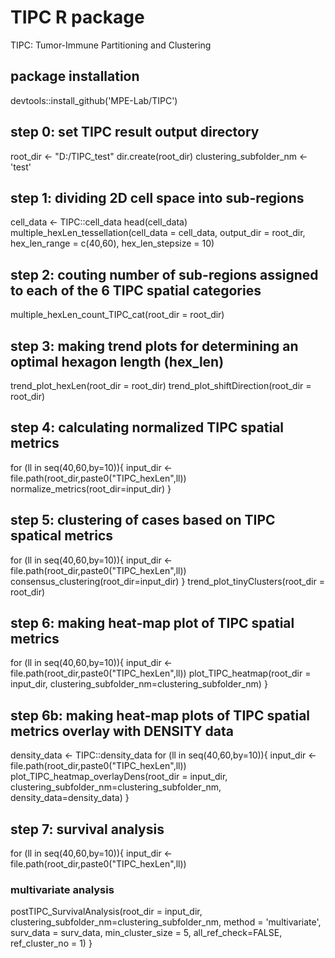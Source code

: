 # TIPC R package
TIPC: Tumor-Immune Partitioning and Clustering

## package installation
devtools::install_github('MPE-Lab/TIPC')

## step 0: set TIPC result output directory
root_dir <- "D:/TIPC_test"
dir.create(root_dir)
clustering_subfolder_nm <- 'test'

## step 1: dividing 2D cell space into sub-regions
cell_data <- TIPC::cell_data
head(cell_data)
multiple_hexLen_tessellation(cell_data = cell_data, output_dir = root_dir, hex_len_range = c(40,60),
                              hex_len_stepsize = 10)

## step 2: couting number of sub-regions assigned to each of the 6 TIPC spatial categories
multiple_hexLen_count_TIPC_cat(root_dir = root_dir)

## step 3: making trend plots for determining an optimal hexagon length (hex_len)
trend_plot_hexLen(root_dir = root_dir)
trend_plot_shiftDirection(root_dir = root_dir)

## step 4: calculating normalized TIPC spatial metrics
for (ll in seq(40,60,by=10)){
  input_dir <- file.path(root_dir,paste0("TIPC_hexLen",ll))
  normalize_metrics(root_dir=input_dir)
}

## step 5: clustering of cases based on TIPC spatical metrics
for (ll in seq(40,60,by=10)){
  input_dir <- file.path(root_dir,paste0("TIPC_hexLen",ll))
  consensus_clustering(root_dir=input_dir)
}
trend_plot_tinyClusters(root_dir = root_dir)


## step 6: making heat-map plot of TIPC spatial metrics
for (ll in seq(40,60,by=10)){
  input_dir <- file.path(root_dir,paste0("TIPC_hexLen",ll))
   plot_TIPC_heatmap(root_dir = input_dir, clustering_subfolder_nm=clustering_subfolder_nm)
}

## step 6b: making heat-map plots of TIPC spatial metrics overlay with DENSITY data
density_data <- TIPC::density_data
for (ll in seq(40,60,by=10)){
  input_dir <- file.path(root_dir,paste0("TIPC_hexLen",ll))
  plot_TIPC_heatmap_overlayDens(root_dir = input_dir, clustering_subfolder_nm=clustering_subfolder_nm,
                                density_data=density_data)
}

## step 7: survival analysis
for (ll in seq(40,60,by=10)){
  input_dir <- file.path(root_dir,paste0("TIPC_hexLen",ll))
 
  ### multivariate analysis
  postTIPC_SurvivalAnalysis(root_dir = input_dir, clustering_subfolder_nm=clustering_subfolder_nm,
                            method = 'multivariate', surv_data = surv_data, 
                            min_cluster_size = 5,
                            all_ref_check=FALSE, ref_cluster_no = 1)
}
